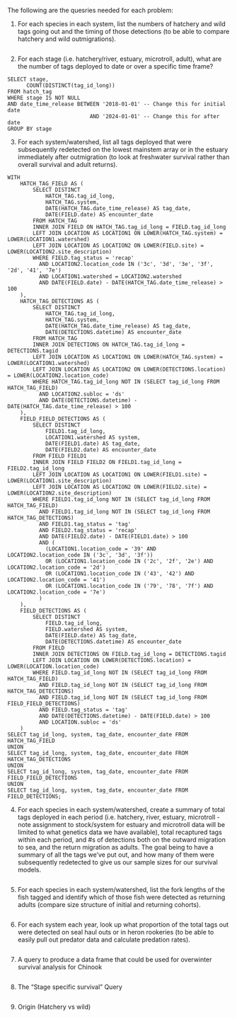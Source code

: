 The following are the quesries needed for each problem:

1. For each species in each system, list the numbers of hatchery and wild tags going out and the timing of those detections (to be able to compare hatchery and wild outmigrations).

```
```

2. For each stage (i.e. hatchery/river, estuary, microtroll, adult), what are the number of tags deployed to date or over a specific time frame?

```
SELECT stage,
      COUNT(DISTINCT(tag_id_long))
FROM hatch_tag 
WHERE stage IS NOT NULL
AND date_time_release BETWEEN '2018-01-01' -- Change this for initial date
                          AND '2024-01-01' -- Change this for after date
GROUP BY stage
```

3. For each system/watershed, list all tags deployed that were subsequently redetected on the lowest mainstem array or in the estuary immediately after outmigration (to look at freshwater survival rather than overall survival and adult returns).

```
WITH 
    HATCH_TAG_FIELD AS (
        SELECT DISTINCT
            HATCH_TAG.tag_id_long,
            HATCH_TAG.system,
            DATE(HATCH_TAG.date_time_release) AS tag_date,       
            DATE(FIELD.date) AS encounter_date                  
        FROM HATCH_TAG 
        INNER JOIN FIELD ON HATCH_TAG.tag_id_long = FIELD.tag_id_long
        LEFT JOIN LOCATION AS LOCATION1 ON LOWER(HATCH_TAG.system) = LOWER(LOCATION1.watershed)
        LEFT JOIN LOCATION AS LOCATION2 ON LOWER(FIELD.site) = LOWER(LOCATION2.site_description)
        WHERE FIELD.tag_status = 'recap'
          AND LOCATION2.location_code IN ('3c', '3d', '3e', '3f', '2d', '41', '7e')
          AND LOCATION1.watershed = LOCATION2.watershed
          AND DATE(FIELD.date) - DATE(HATCH_TAG.date_time_release) > 100
    ),
    HATCH_TAG_DETECTIONS AS (
        SELECT DISTINCT
            HATCH_TAG.tag_id_long,
            HATCH_TAG.system,
            DATE(HATCH_TAG.date_time_release) AS tag_date,       
            DATE(DETECTIONS.datetime) AS encounter_date        
        FROM HATCH_TAG 
        INNER JOIN DETECTIONS ON HATCH_TAG.tag_id_long = DETECTIONS.tagid
        LEFT JOIN LOCATION AS LOCATION1 ON LOWER(HATCH_TAG.system) = LOWER(LOCATION1.watershed)
        LEFT JOIN LOCATION AS LOCATION2 ON LOWER(DETECTIONS.location) = LOWER(LOCATION2.location_code)
        WHERE HATCH_TAG.tag_id_long NOT IN (SELECT tag_id_long FROM HATCH_TAG_FIELD)
          AND LOCATION2.subloc = 'ds'
          AND DATE(DETECTIONS.datetime) - DATE(HATCH_TAG.date_time_release) > 100
    ),
    FIELD_FIELD_DETECTIONS AS (
        SELECT DISTINCT
            FIELD1.tag_id_long,
            LOCATION1.watershed AS system,
            DATE(FIELD1.date) AS tag_date,                      
            DATE(FIELD2.date) AS encounter_date                 
        FROM FIELD FIELD1
        INNER JOIN FIELD FIELD2 ON FIELD1.tag_id_long = FIELD2.tag_id_long
        LEFT JOIN LOCATION AS LOCATION1 ON LOWER(FIELD1.site) = LOWER(LOCATION1.site_description)
        LEFT JOIN LOCATION AS LOCATION2 ON LOWER(FIELD2.site) = LOWER(LOCATION2.site_description)
        WHERE FIELD1.tag_id_long NOT IN (SELECT tag_id_long FROM HATCH_TAG_FIELD)
          AND FIELD1.tag_id_long NOT IN (SELECT tag_id_long FROM HATCH_TAG_DETECTIONS)
          AND FIELD1.tag_status = 'tag'
          AND FIELD2.tag_status = 'recap'
          AND DATE(FIELD2.date) - DATE(FIELD1.date) > 100
          AND (
            (LOCATION1.location_code = '39' AND LOCATION2.location_code IN ('3c', '3d', '3f'))
            OR (LOCATION1.location_code IN ('2c', '2f', '2e') AND LOCATION2.location_code = '2d')
            OR (LOCATION1.location_code IN ('43', '42') AND LOCATION2.location_code = '41')
            OR (LOCATION1.location_code IN ('79', '78', '7f') AND LOCATION2.location_code = '7e')
          )
    ),
    FIELD_DETECTIONS AS (
        SELECT DISTINCT
            FIELD.tag_id_long,
            FIELD.watershed AS system,
            DATE(FIELD.date) AS tag_date,                      
            DATE(DETECTIONS.datetime) AS encounter_date        
        FROM FIELD 
        INNER JOIN DETECTIONS ON FIELD.tag_id_long = DETECTIONS.tagid
        LEFT JOIN LOCATION ON LOWER(DETECTIONS.location) = LOWER(LOCATION.location_code)
        WHERE FIELD.tag_id_long NOT IN (SELECT tag_id_long FROM HATCH_TAG_FIELD)
          AND FIELD.tag_id_long NOT IN (SELECT tag_id_long FROM HATCH_TAG_DETECTIONS)
          AND FIELD.tag_id_long NOT IN (SELECT tag_id_long FROM FIELD_FIELD_DETECTIONS)
          AND FIELD.tag_status = 'tag'
          AND DATE(DETECTIONS.datetime) - DATE(FIELD.date) > 100
          AND LOCATION.subloc = 'ds'
    )
SELECT tag_id_long, system, tag_date, encounter_date FROM HATCH_TAG_FIELD
UNION
SELECT tag_id_long, system, tag_date, encounter_date FROM HATCH_TAG_DETECTIONS
UNION
SELECT tag_id_long, system, tag_date, encounter_date FROM FIELD_FIELD_DETECTIONS
UNION
SELECT tag_id_long, system, tag_date, encounter_date FROM FIELD_DETECTIONS;

```

4. For each species in each system/watershed, create a summary of total tags deployed in each period (i.e. hatchery, river, estuary, microtroll - note assignment to stock/system for estuary and microtroll data will be limited to what genetics data we have available), total recaptured tags within each period, and #s of detections both on the outward migration to sea, and the return migration as adults. The goal being to have a summary of all the tags we’ve put out, and how many of them were subsequently redetected to give us our sample sizes for our survival models.

```
```

5. For each species in each system/watershed, list the fork lengths of the fish tagged and identify which of those fish were detected as returning adults (compare size structure of initial and returning cohorts).

```
```

6. For each system each year, look up what proportion of the total tags out were detected on seal haul outs or in heron rookeries (to be able to easily pull out predator data and calculate predation rates).

```
```

7. A query to produce a data frame that could be used for overwinter survival analysis for Chinook

```
```

8. The “Stage specific survival” Query

```
```

9. Origin (Hatchery vs wild)

```
```

